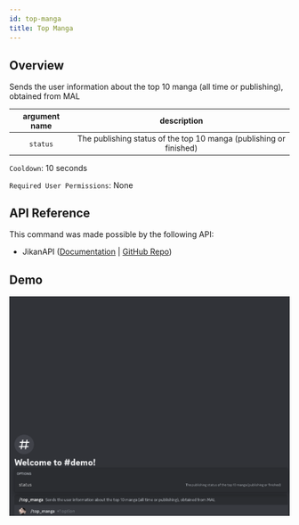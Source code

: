 ```yaml
---
id: top-manga
title: Top Manga
---
```


## Overview

Sends the user information about the top 10 manga (all time or publishing), obtained from MAL

| argument name |                            description                             |
| :-----------: | :----------------------------------------------------------------: |
|   `status`    | The publishing status of the top 10 manga (publishing or finished) |

`Cooldown`: 10 seconds

`Required User Permissions`: None

## API Reference

This command was made possible by the following API:

- JikanAPI ([Documentation](https://docs.api.jikan.moe/) | [GitHub Repo](https://github.com/jikan-me/jikan-rest))

## Demo

![Top Manga Command Demo Gif](../../../public/info/top-manga.gif)
